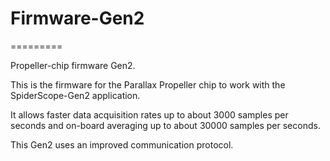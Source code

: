 # Firmware-Gen2
=========

Propeller-chip firmware Gen2.

This is the firmware for the Parallax Propeller chip to work with the SpiderScope-Gen2 application.

It allows faster data acquisition rates up to about 3000 samples per seconds and on-board averaging up to about 30000 samples per seconds.

This Gen2 uses an improved communication protocol.
